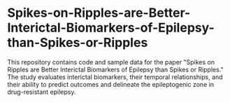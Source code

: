 # Spikes-on-Ripples-are-Better-Interictal-Biomarkers-of-Epilepsy-than-Spikes-or-Ripples
 This repository contains code and sample data for the paper "Spikes on Ripples are Better Interictal Biomarkers of Epilepsy than Spikes or Ripples." The study evaluates interictal biomarkers, their temporal relationships, and their ability to predict outcomes and delineate the epileptogenic zone in drug-resistant epilepsy.
